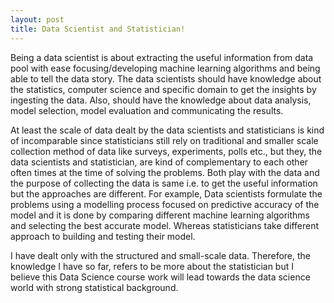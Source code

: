```yaml
---
layout: post
title: Data Scientist and Statistician!
---
```


Being a data scientist is about extracting the useful information from data pool with ease focusing/developing machine learning algorithms and being able to tell the data story. 
The data scientists should have knowledge about the statistics, computer science and specific domain to get the insights by ingesting the data. Also, should have the knowledge about data analysis, model selection, model evaluation and communicating the results.

At least the scale of data dealt by the data scientists and statisticians is kind of incomparable since statisticians still rely on traditional and smaller scale collection method of data like surveys, experiments, polls etc., but they, the data scientists and statistician, are kind of complementary to each other often times at the time of solving the problems. Both play with the data and the purpose of collecting the data is same i.e. to get the useful information but the approaches are different. For example, Data scientists formulate the problems using a modelling process focused on predictive accuracy of the model and it is done by comparing different machine learning algorithms and selecting the best accurate model. Whereas statisticians take different approach to building and testing their model.

I have dealt only with the structured and small-scale data. Therefore, the knowledge I have so far, refers to be more about the statistician but I believe this Data Science course work will lead towards the data science world with strong statistical background. 

